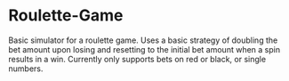 # Roulette-Game

Basic simulator for a roulette game.  Uses a basic strategy of doubling the bet amount upon losing
and resetting to the initial bet amount when a spin results in a win.  Currently only supports bets
on red or black, or single numbers.